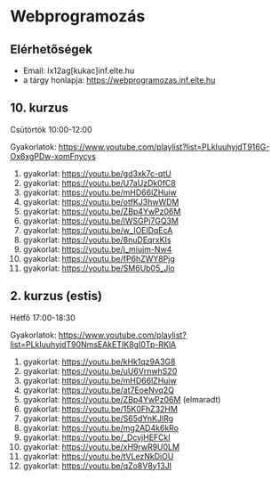 # Webprogramozás

## Elérhetőségek

- Email: lx12ag[kukac]inf.elte.hu
- a tárgy honlapja: https://webprogramozas.inf.elte.hu

## 10. kurzus
Csütörtök 10:00-12:00

Gyakorlatok: https://www.youtube.com/playlist?list=PLkIuuhyjdT916G-Ox6xgPDw-xomFnycys

1.  gyakorlat: https://youtu.be/gd3xk7c-qtU
2.  gyakorlat: https://youtu.be/U7aUzDk0fC8
3.  gyakorlat: https://youtu.be/mHD66lZHuiw
4.  gyakorlat: https://youtu.be/otfKJ3hwWDM
5.  gyakorlat: https://youtu.be/ZBp4YwPz06M
6.  gyakorlat: https://youtu.be/lWSGPj7GQ3M
7.  gyakorlat: https://youtu.be/w_IOElDqEcA
8.  gyakorlat: https://youtu.be/8nuDEqrxKIs
9.  gyakorlat: https://youtu.be/j_miujm-Nw4
10. gyakorlat: https://youtu.be/fP6hZWY8Pjg
11. gyakorlat: https://youtu.be/SM6Ub05_Jlo


## 2. kurzus (estis)
Hétfő 17:00-18:30

Gyakorlatok: https://www.youtube.com/playlist?list=PLkIuuhyjdT90NmsEAkETIK8gI0Tp-RKlA

1.  gyakorlat: https://youtu.be/kHk1qz9A3G8
2.  gyakorlat: https://youtu.be/uU6VrnwhS20
3.  gyakorlat: https://youtu.be/mHD66lZHuiw
4.  gyakorlat: https://youtu.be/at7EoeNvq2Q
5.  gyakorlat: https://youtu.be/ZBp4YwPz06M (elmaradt)
6.  gyakorlat: https://youtu.be/15K0FhZ32HM
7.  gyakorlat: https://youtu.be/S65dYnKJlRg
8.  gyakorlat: https://youtu.be/mg2AD4k6kRo
9.  gyakorlat: https://youtu.be/_DcyjHEFCkI
10. gyakorlat: https://youtu.be/xH9rwR9U0LM
11. gyakorlat: https://youtu.be/tVLezNkDiOU
12. gyakorlat: https://youtu.be/qZo8V8y13JI
